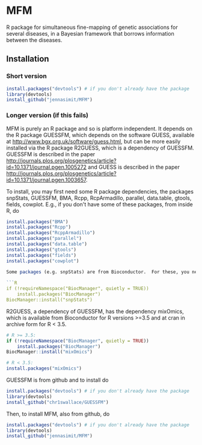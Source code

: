 # MFM
R package for simultaneous fine-mapping of genetic associations for several diseases, in a
Bayesian framework that borrows information between the diseases.

## Installation

### Short version

```R
install.packages("devtools") # if you don't already have the package
library(devtools)
install_github("jennasimit/MFM")
```

### Longer version (if this fails)

MFM is purely an R package and so is platform independent. It depends on the R package GUESSFM, which depends on the 
software GUESS, available at http://www.bgx.org.uk/software/guess.html, but can be more easily installed via the R package 
R2GUESS, which is a dependency of GUESSFM.
GUESSFM is described in the paper http://journals.plos.org/plosgenetics/article?id=10.1371/journal.pgen.1005272 and 
GUESS is described in the paper http://journals.plos.org/plosgenetics/article?id=10.1371/journal.pgen.1003657.

To install, you may first need some R package dependencies, the packages snpStats, GUESSFM, BMA, Rcpp, RcpArmadillo,
parallel, data.table, gtools, fields, cowplot. E.g., if you don't have some of these packages, from inside R, do

```R
install.packages("BMA") 
install.packages("Rcpp")
install.packages("RcppArmadillo")
install.packages("parallel")
install.packages("data.table")
install.packages("gtools")
install.packages("fields")
install.packages("cowplot")
 
Some packages (e.g. snpStats) are from Bioconductor.  For these, you need to do

```R
if (!requireNamespace("BiocManager", quietly = TRUE))
    install.packages("BiocManager")
BiocManager::install("snpStats")
```
R2GUESS, a dependency of GUESSFM, has the dependency mixOmics, which is available from Bioconductor for R versions >=3.5
and at cran in archive form for R < 3.5.
``` R 
# R >= 3.5:
if (!requireNamespace("BiocManager", quietly = TRUE))
    install.packages("BiocManager")
BiocManager::install("mixOmics")
```
``` R 
# R < 3.5:
install.packages("mixOmics")
```

GUESSFM is from github and to install do
```R
install.packages("devtools") # if you don't already have the package
library(devtools)
install_github("chr1swallace/GUESSFM")
```

Then, to install MFM, also from github, do
```R
install.packages("devtools") # if you don't already have the package
library(devtools)
install_github("jennasimit/MFM")
```

